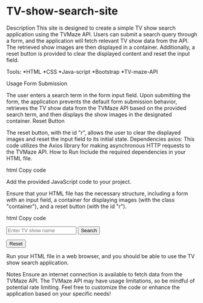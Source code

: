 # TV-show-search-site

Description
This site is designed to create a simple TV show search application using the TVMaze API. Users can submit a search query through a form, and the application will fetch relevant TV show data from the API. The retrieved show images are then displayed in a container. Additionally, a reset button is provided to clear the displayed content and reset the input field.

Tools:
*HTML
*CSS
*Java-script
*Bootstrap
*TV-maze-API

Usage
Form Submission

The user enters a search term in the form input field.
Upon submitting the form, the application prevents the default form submission behavior, retrieves the TV show data from the TVMaze API based on the provided search term, and then displays the show images in the designated container.
Reset Button

The reset button, with the id "r", allows the user to clear the displayed images and reset the input field to its initial state.
Dependencies
axios: This code utilizes the Axios library for making asynchronous HTTP requests to the TVMaze API.
How to Run
Include the required dependencies in your HTML file.

html
Copy code
<!-- Axios -->
<script src="https://cdn.jsdelivr.net/npm/axios/dist/axios.min.js"></script>
Add the provided JavaScript code to your project.

Ensure that your HTML file has the necessary structure, including a form with an input field, a container for displaying images (with the class "container"), and a reset button (with the id "r").

html
Copy code
<form>
    <!-- Input field for search term -->
    <input type="text" name="query" placeholder="Enter TV show name">
    <!-- Submit button -->
    <button type="submit">Search</button>
</form>

<!-- Container for displaying show images -->
<div class="container"></div>

<!-- Reset button -->
<button id="r">Reset</button>

<!-- Include the script with the provided code -->
<script src="your-script.js"></script>
Run your HTML file in a web browser, and you should be able to use the TV show search application.

Notes
Ensure an internet connection is available to fetch data from the TVMaze API.
The TVMaze API may have usage limitations, so be mindful of potential rate limiting.
Feel free to customize the code or enhance the application based on your specific needs!
